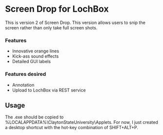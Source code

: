 # Screen Drop for LochBox

This is version 2 of Screen Drop. This version allows users to snip the screen rather than only take full screen shots.

### Features

* Innovative orange lines
* Kick-ass sound effects
* Detailed GUI labels

### Features desired

* Annotation
* Upload to LochBox via REST service

## Usage

The .exe should be copied to %LOCALAPPDATA%\ClaytonStateUniversity\Applets\.  For now, I just created a desktop shortcut with the hot-key
combination of SHIFT+ALT+P.